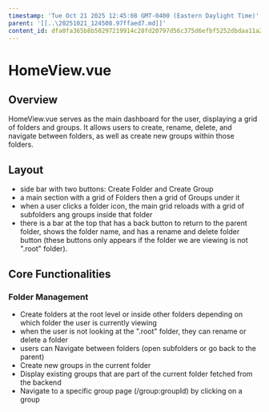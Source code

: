 ```yaml
---
timestamp: 'Tue Oct 21 2025 12:45:08 GMT-0400 (Eastern Daylight Time)'
parent: '[[..\20251021_124508.97ffaed7.md]]'
content_id: dfa0fa365b8b50297219914c28fd20797d56c375d6efbf5252dbdaa11a26de35
---
```


# HomeView.vue

## Overview

HomeView.vue serves as the main dashboard for the user, displaying a grid of folders and groups. It allows users to create, rename, delete, and navigate between folders, as well as create new groups within those folders.

## Layout

* side bar with two buttons: Create Folder and Create Group
* a main section with a grid of Folders then a grid of Groups under it
* when a user clicks a folder icon, the main grid reloads with a grid of subfolders ang groups inside that folder
* there is a bar at the top that has a back button to return to the parent folder, shows the folder name, and  has a rename and delete folder button (these buttons only appears if the folder we are viewing is not ".root" folder).

## Core Functionalities

### Folder Management

* Create folders at the root level or inside other folders depending on which folder the user is currently viewing
* when the user is not looking at the ".root" folder, they can rename or delete a folder
* users can Navigate between folders (open subfolders or go back to the parent)
* Create new groups in the current folder
* Display existing groups that are part of the current folder fetched from the backend
* Navigate to a specific group page (/group:groupId) by clicking on a group
